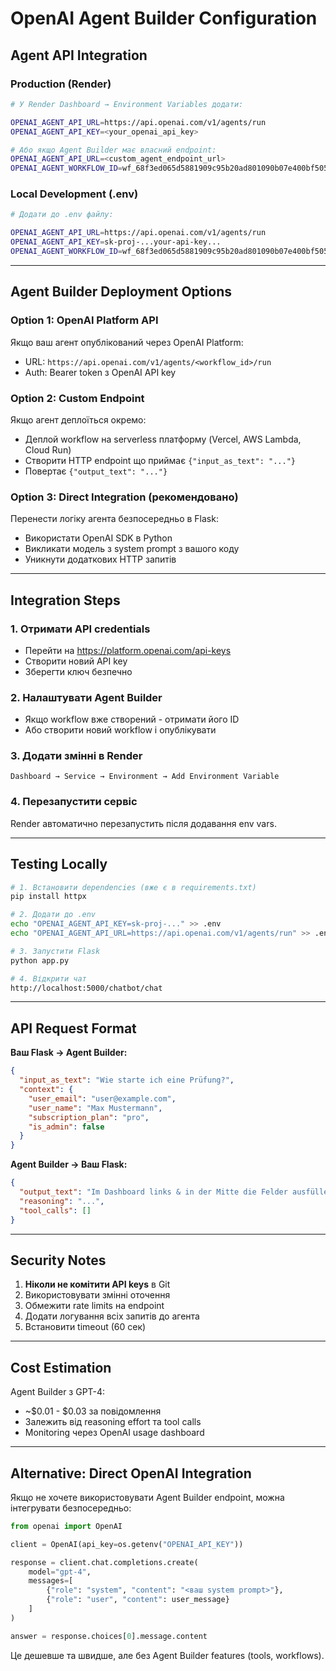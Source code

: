 # OpenAI Agent Builder Configuration

## Agent API Integration

### Production (Render)
```bash
# У Render Dashboard → Environment Variables додати:

OPENAI_AGENT_API_URL=https://api.openai.com/v1/agents/run
OPENAI_AGENT_API_KEY=<your_openai_api_key>

# Або якщо Agent Builder має власний endpoint:
OPENAI_AGENT_API_URL=<custom_agent_endpoint_url>
OPENAI_AGENT_WORKFLOW_ID=wf_68f3ed065d5881909c95b20ad801090b07e400bf50570e4d
```

### Local Development (.env)
```bash
# Додати до .env файлу:

OPENAI_AGENT_API_URL=https://api.openai.com/v1/agents/run
OPENAI_AGENT_API_KEY=sk-proj-...your-api-key...
OPENAI_AGENT_WORKFLOW_ID=wf_68f3ed065d5881909c95b20ad801090b07e400bf50570e4d
```

---

## Agent Builder Deployment Options

### Option 1: OpenAI Platform API
Якщо ваш агент опублікований через OpenAI Platform:
- URL: `https://api.openai.com/v1/agents/<workflow_id>/run`
- Auth: Bearer token з OpenAI API key

### Option 2: Custom Endpoint
Якщо агент деплоїться окремо:
- Деплой workflow на serverless платформу (Vercel, AWS Lambda, Cloud Run)
- Створити HTTP endpoint що приймає `{"input_as_text": "..."}`
- Повертає `{"output_text": "..."}`

### Option 3: Direct Integration (рекомендовано)
Перенести логіку агента безпосередньо в Flask:
- Використати OpenAI SDK в Python
- Викликати модель з system prompt з вашого коду
- Уникнути додаткових HTTP запитів

---

## Integration Steps

### 1. Отримати API credentials
- Перейти на https://platform.openai.com/api-keys
- Створити новий API key
- Зберегти ключ безпечно

### 2. Налаштувати Agent Builder
- Якщо workflow вже створений - отримати його ID
- Або створити новий workflow і опублікувати

### 3. Додати змінні в Render
```
Dashboard → Service → Environment → Add Environment Variable
```

### 4. Перезапустити сервіс
Render автоматично перезапустить після додавання env vars.

---

## Testing Locally

```bash
# 1. Встановити dependencies (вже є в requirements.txt)
pip install httpx

# 2. Додати до .env
echo "OPENAI_AGENT_API_KEY=sk-proj-..." >> .env
echo "OPENAI_AGENT_API_URL=https://api.openai.com/v1/agents/run" >> .env

# 3. Запустити Flask
python app.py

# 4. Відкрити чат
http://localhost:5000/chatbot/chat
```

---

## API Request Format

**Ваш Flask → Agent Builder:**
```json
{
  "input_as_text": "Wie starte ich eine Prüfung?",
  "context": {
    "user_email": "user@example.com",
    "user_name": "Max Mustermann",
    "subscription_plan": "pro",
    "is_admin": false
  }
}
```

**Agent Builder → Ваш Flask:**
```json
{
  "output_text": "Im Dashboard links & in der Mitte die Felder ausfüllen...",
  "reasoning": "...",
  "tool_calls": []
}
```

---

## Security Notes

1. **Ніколи не комітити API keys** в Git
2. Використовувати змінні оточення
3. Обмежити rate limits на endpoint
4. Додати логування всіх запитів до агента
5. Встановити timeout (60 сек)

---

## Cost Estimation

Agent Builder з GPT-4:
- ~$0.01 - $0.03 за повідомлення
- Залежить від reasoning effort та tool calls
- Monitoring через OpenAI usage dashboard

---

## Alternative: Direct OpenAI Integration

Якщо не хочете використовувати Agent Builder endpoint, можна інтегрувати безпосередньо:

```python
from openai import OpenAI

client = OpenAI(api_key=os.getenv("OPENAI_API_KEY"))

response = client.chat.completions.create(
    model="gpt-4",
    messages=[
        {"role": "system", "content": "<ваш system prompt>"},
        {"role": "user", "content": user_message}
    ]
)

answer = response.choices[0].message.content
```

Це дешевше та швидше, але без Agent Builder features (tools, workflows).
